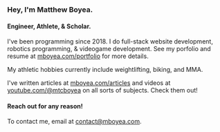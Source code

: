 ### Hey, I'm Matthew Boyea.
#### Engineer, Athlete, & Scholar.
I've been programming since 2018. I do full-stack website development, robotics programming, & videogame development. See my porfolio and resume at [mboyea.com/portfolio](https://www.mboyea.com/portfolio) for more details.

My athletic hobbies currently include weightlifting, biking, and MMA.

I've written articles at [mboyea.com/articles](https://www.mboyea.com/articles) and videos at [youtube.com/@mtcboyea](https://www.youtube.com/@mtcboyea) on all sorts of subjects. Check them out!

#### Reach out for any reason!
To contact me, email at [contact@mboyea.com](mailto:contact@mboyea.com).

